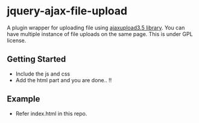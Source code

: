jquery-ajax-file-upload
=======================

A plugin wrapper for uploading file using [ajaxupload3.5 library](http://code.google.com/p/framework-abdh/source/browse/trunk/ABDHFramework/Scripts/ajaxupload.3.5.js?r=228).
You can have multiple instance of file uploads on the same page. 
This is under GPL license.

## Getting Started
* Include the js and css
* Add the html part and you are done.. !!

## Example
* Refer index.html in this repo.
